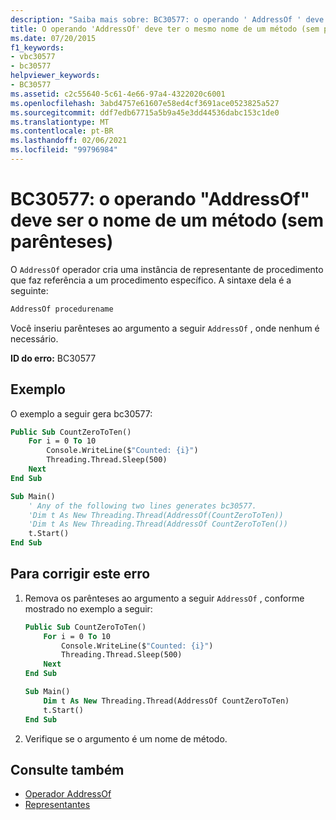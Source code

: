 ```yaml
---
description: "Saiba mais sobre: BC30577: o operando ' AddressOf ' deve ser o nome de um método (sem parênteses)"
title: O operando 'AddressOf' deve ter o mesmo nome de um método (sem parênteses)
ms.date: 07/20/2015
f1_keywords:
- vbc30577
- bc30577
helpviewer_keywords:
- BC30577
ms.assetid: c2c55640-5c61-4e66-97a4-4322020c6001
ms.openlocfilehash: 3abd4757e61607e58ed4cf3691ace0523825a527
ms.sourcegitcommit: ddf7edb67715a5b9a45e3dd44536dabc153c1de0
ms.translationtype: MT
ms.contentlocale: pt-BR
ms.lasthandoff: 02/06/2021
ms.locfileid: "99796984"
---
```

# <a name="bc30577-addressof-operand-must-be-the-name-of-a-method-without-parentheses"></a>BC30577: o operando "AddressOf" deve ser o nome de um método (sem parênteses)

O `AddressOf` operador cria uma instância de representante de procedimento que faz referência a um procedimento específico. A sintaxe dela é a seguinte:

```vb
AddressOf procedurename
```

Você inseriu parênteses ao argumento a seguir `AddressOf` , onde nenhum é necessário.

**ID do erro:** BC30577

## <a name="example"></a>Exemplo

O exemplo a seguir gera bc30577:

```vb
Public Sub CountZeroToTen()
    For i = 0 To 10
        Console.WriteLine($"Counted: {i}")
        Threading.Thread.Sleep(500)
    Next
End Sub

Sub Main()
    ' Any of the following two lines generates bc30577.
    'Dim t As New Threading.Thread(AddressOf(CountZeroToTen))
    'Dim t As New Threading.Thread(AddressOf CountZeroToTen())
    t.Start()
End Sub
```

## <a name="to-correct-this-error"></a>Para corrigir este erro

1. Remova os parênteses ao argumento a seguir `AddressOf` , conforme mostrado no exemplo a seguir:

    ```vb
    Public Sub CountZeroToTen()
        For i = 0 To 10
            Console.WriteLine($"Counted: {i}")
            Threading.Thread.Sleep(500)
        Next
    End Sub

    Sub Main()
        Dim t As New Threading.Thread(AddressOf CountZeroToTen)
        t.Start()
    End Sub
    ```

2. Verifique se o argumento é um nome de método.

## <a name="see-also"></a>Consulte também

- [Operador AddressOf](../operators/addressof-operator.md)
- [Representantes](../../programming-guide/language-features/delegates/index.md)
